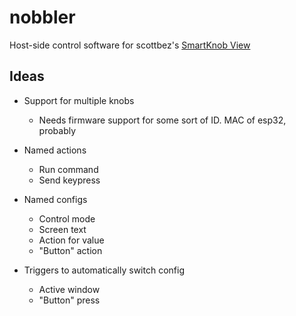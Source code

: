 # nobbler
Host-side control software for scottbez's [SmartKnob View](https://github.com/scottbez1/smartknob)


## Ideas
- Support for multiple knobs
  - Needs firmware support for some sort of ID. MAC of esp32, probably

- Named actions
  - Run command
  - Send keypress

- Named configs
  - Control mode
  - Screen text
  - Action for value
  - "Button" action

- Triggers to automatically switch config
  - Active window
  - "Button" press
